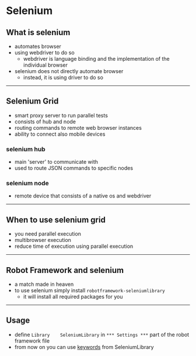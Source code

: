 # Selenium


## What is selenium

- automates browser
- using webdriver to do so
  - webdriver is language binding and the implementation of the individual browser
- selenium does not directly automate browser
  - instead, it is using driver to do so

---

## Selenium Grid

- smart proxy server to run parallel tests
- consists of hub and node
- routing commands to remote web browser instances
- ability to connect also mobile devices

### selenium hub
- main 'server' to communicate with
- used to route JSON commands to specific nodes

### selenium node

- remote device that consists of a native os and webdriver

---

## When to use selenium grid

- you need parallel execution
- multibrowser execution
- reduce time of execution using parallel execution

---

## Robot Framework and selenium

- a match made in heaven
- to use selenium simply install `robotframework-seleniumlibrary`
  - it will install all required packages for you

---

## Usage

- define `Library    SeleniumLibrary` in `*** Settings ***` part of the robot framework file
- from now on you can use [keywords](https://robotframework.org/SeleniumLibrary/SeleniumLibrary.html) from SeleniumLibrary